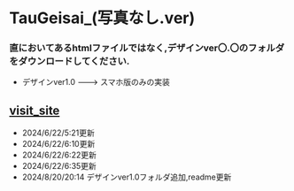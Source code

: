 # TauGeisai_(写真なし.ver)
### 直においてあるhtmlファイルではなく,デザインver〇.〇のフォルダをダウンロードしてください.
- デザインver1.0 ---> スマホ版のみの実装
## [visit_site](https://camen89.github.io/TauGeisai/)

  - 2024/6/22/5:21更新
  - 2024/6/22/6:10更新
  - 2024/6/22/6:22更新
  - 2024/6/22/6:35更新
  - 2024/8/20/20:14 デザインver1.0フォルダ追加,readme更新
